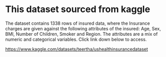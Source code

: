 # This dataset sourced from kaggle
The dataset contains 1338 rows of insured data, where the Insurance charges are given against the following attributes of the insured: Age, Sex, BMI, Number of Children, Smoker and Region. The attributes are a mix of numeric and categorical variables.
Click link down below to access.

https://www.kaggle.com/datasets/teertha/ushealthinsurancedataset
